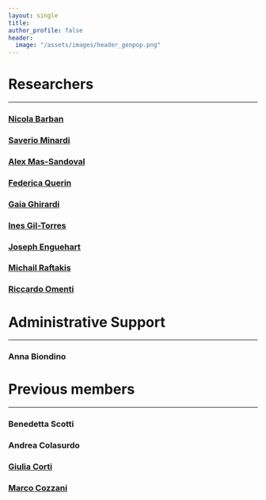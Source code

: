 ```yaml
---
layout: single
title: 
author_profile: false
header:
  image: "/assets/images/header_genpop.png"
---
```

# Researchers
---
### [Nicola Barban](https://www.nicolabarban.com)




### [Saverio Minardi](https://www.unibo.it/sitoweb/saverio.minardi2)




### [Alex Mas-Sandoval](https://www.unibo.it/sitoweb/alex.massandoval)





### [Federica Querin](https://www.unibo.it/sitoweb/federica.querin)





### [Gaia Ghirardi](https://www.google.com/search?client=safari&rls=en&q=Gaia+Ghirardi&ie=UTF-8&oe=UTF-8)

### [Ines Gil-Torres](https://www.unibo.it/sitoweb/ines.giltorras)

### [Joseph Enguehart](https://www.enguehard.tf)

### [Michail Raftakis](https://www.unibo.it/sitoweb/michail.raftakis/en)

### [Riccardo Omenti](https://romenti.github.io)


# Administrative Support
---
### Anna Biondino


# Previous members
---
### Benedetta Scotti

### Andrea Colasurdo

### [Giulia Corti](https://ced.cat/directori/giulia-corti/)

### [Marco Cozzani](https://sites.google.com/view/marcocozzani/home-page)
